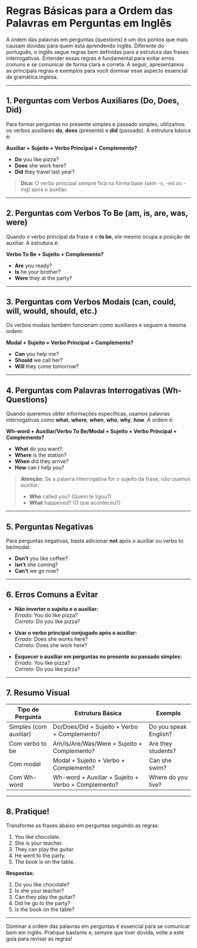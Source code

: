 # Regras Básicas para a Ordem das Palavras em Perguntas em Inglês

A ordem das palavras em perguntas (questions) é um dos pontos que mais causam dúvidas para quem está aprendendo inglês. Diferente do português, o inglês segue regras bem definidas para a estrutura das frases interrogativas. Entender essas regras é fundamental para evitar erros comuns e se comunicar de forma clara e correta. A seguir, apresentamos as principais regras e exemplos para você dominar esse aspecto essencial da gramática inglesa.

---

## 1. Perguntas com Verbos Auxiliares (Do, Does, Did)

Para formar perguntas no presente simples e passado simples, utilizamos os verbos auxiliares **do**, **does** (presente) e **did** (passado). A estrutura básica é:

**Auxiliar + Sujeito + Verbo Principal + Complemento?**

- **Do** you like pizza?
- **Does** she work here?
- **Did** they travel last year?

> **Dica:** O verbo principal sempre fica na forma base (sem -s, -ed ou -ing) após o auxiliar.

---

## 2. Perguntas com Verbos To Be (am, is, are, was, were)

Quando o verbo principal da frase é o **to be**, ele mesmo ocupa a posição de auxiliar. A estrutura é:

**Verbo To Be + Sujeito + Complemento?**

- **Are** you ready?
- **Is** he your brother?
- **Were** they at the party?

---

## 3. Perguntas com Verbos Modais (can, could, will, would, should, etc.)

Os verbos modais também funcionam como auxiliares e seguem a mesma ordem:

**Modal + Sujeito + Verbo Principal + Complemento?**

- **Can** you help me?
- **Should** we call her?
- **Will** they come tomorrow?

---

## 4. Perguntas com Palavras Interrogativas (Wh- Questions)

Quando queremos obter informações específicas, usamos palavras interrogativas como **what**, **where**, **when**, **who**, **why**, **how**. A ordem é:

**Wh-word + Auxiliar/Verbo To Be/Modal + Sujeito + Verbo Principal + Complemento?**

- **What** do you want?
- **Where** is the station?
- **When** did they arrive?
- **How** can I help you?

> **Atenção:** Se a palavra interrogativa for o sujeito da frase, não usamos auxiliar:
> - **Who** called you? (Quem te ligou?)
> - **What** happened? (O que aconteceu?)

---

## 5. Perguntas Negativas

Para perguntas negativas, basta adicionar **not** após o auxiliar ou verbo to be/modal:

- **Don’t** you like coffee?
- **Isn’t** she coming?
- **Can’t** we go now?

---

## 6. Erros Comuns a Evitar

- **Não inverter o sujeito e o auxiliar:**  
  *Errado:* You do like pizza?  
  *Correto:* Do you like pizza?

- **Usar o verbo principal conjugado após o auxiliar:**  
  *Errado:* Does she works here?  
  *Correto:* Does she work here?

- **Esquecer o auxiliar em perguntas no presente ou passado simples:**  
  *Errado:* You like pizza?  
  *Correto:* Do you like pizza?

---

## 7. Resumo Visual

| Tipo de Pergunta         | Estrutura Básica                                 | Exemplo                   |
|-------------------------|--------------------------------------------------|---------------------------|
| Simples (com auxiliar)  | Do/Does/Did + Sujeito + Verbo + Complemento?     | Do you speak English?     |
| Com verbo to be         | Am/Is/Are/Was/Were + Sujeito + Complemento?      | Are they students?        |
| Com modal               | Modal + Sujeito + Verbo + Complemento?           | Can she swim?             |
| Com Wh-word             | Wh-word + Auxiliar + Sujeito + Verbo + Complemento? | Where do you live?    |

---

## 8. Pratique!

Transforme as frases abaixo em perguntas seguindo as regras:

1. You like chocolate.  
2. She is your teacher.  
3. They can play the guitar.  
4. He went to the party.  
5. The book is on the table.

**Respostas:**

1. Do you like chocolate?
2. Is she your teacher?
3. Can they play the guitar?
4. Did he go to the party?
5. Is the book on the table?

---

Dominar a ordem das palavras em perguntas é essencial para se comunicar bem em inglês. Pratique bastante e, sempre que tiver dúvida, volte a este guia para revisar as regras!